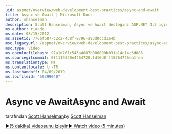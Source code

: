 ```yaml
---
uid: aspnet/overview/web-development-best-practices/async-and-await
title: Async ve Await | Microsoft Docs
author: shanselman
description: Scott Hanselman, Async ve Await desteğini ASP.NET 4.5 içinde nasıl kullanılacağını gösterir.
ms.author: riande
ms.date: 08/15/2012
ms.assetid: 776bf687-c2c2-438f-8796-a93d0ccd164b
msc.legacyurl: /aspnet/overview/web-development-best-practices/async-and-await
msc.type: video
ms.openlocfilehash: 97a1d761c545a4087b006890b031a14c14c6d886
ms.sourcegitcommit: 0f1119340e4464720cfd16d0ff15764746ea1fea
ms.translationtype: MT
ms.contentlocale: tr-TR
ms.lasthandoff: 04/09/2019
ms.locfileid: "59399040"
---
```

# <a name="async-and-await"></a><span data-ttu-id="5ece0-103">Async ve Await</span><span class="sxs-lookup"><span data-stu-id="5ece0-103">Async and Await</span></span>

<span data-ttu-id="5ece0-104">tarafından [Scott Hanselman](https://github.com/shanselman)</span><span class="sxs-lookup"><span data-stu-id="5ece0-104">by [Scott Hanselman](https://github.com/shanselman)</span></span>

[<span data-ttu-id="5ece0-105">&#9654;(5 dakika) videosunu izleyin</span><span class="sxs-lookup"><span data-stu-id="5ece0-105">&#9654; Watch video (5 minutes)</span></span>](https://channel9.msdn.com/Blogs/ASP-NET-Site-Videos/async-and-await)
